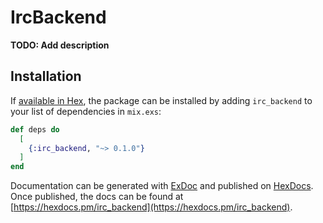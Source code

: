 # IrcBackend

**TODO: Add description**

## Installation

If [available in Hex](https://hex.pm/docs/publish), the package can be installed
by adding `irc_backend` to your list of dependencies in `mix.exs`:

```elixir
def deps do
  [
    {:irc_backend, "~> 0.1.0"}
  ]
end
```

Documentation can be generated with [ExDoc](https://github.com/elixir-lang/ex_doc)
and published on [HexDocs](https://hexdocs.pm). Once published, the docs can
be found at [https://hexdocs.pm/irc_backend](https://hexdocs.pm/irc_backend).

